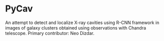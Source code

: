 # PyCav

An attempt to detect and localize X-ray cavities using R-CNN framework in images of galaxy clusters obtained using observations with Chandra telescope.
Primary contributor: Neo Dizdar.
